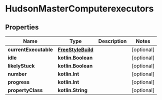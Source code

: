 
# HudsonMasterComputerexecutors

## Properties
| Name | Type | Description | Notes |
| ------------ | ------------- | ------------- | ------------- |
| **currentExecutable** | [**FreeStyleBuild**](FreeStyleBuild.md) |  |  [optional] |
| **idle** | **kotlin.Boolean** |  |  [optional] |
| **likelyStuck** | **kotlin.Boolean** |  |  [optional] |
| **number** | **kotlin.Int** |  |  [optional] |
| **progress** | **kotlin.Int** |  |  [optional] |
| **propertyClass** | **kotlin.String** |  |  [optional] |



